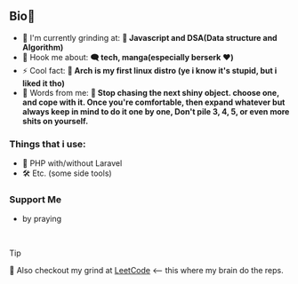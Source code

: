 **<h2 align="left">Bio📃</h2>**

- 🌱 I'm currently grinding at: **📖 Javascript and DSA(Data structure and Algorithm)**
- 💬 Hook me about: **🗨️ tech, manga(especially berserk ❤️)**
- ⚡ Cool fact: **🐧 Arch is my first linux distro (ye i know it's stupid, but i liked it tho)**
- 🚀 Words from me: **🐘 Stop chasing the next shiny object. choose one, and cope with it. Once you're comfortable, then expand whatever but always keep in mind to do it one by one, Don't pile 3, 4, 5, or even more shits on yourself.**

**<h3 align="left">Things that i use:</h3>**
- 🐘 PHP with/without Laravel
- 🛠️ Etc. (some side tools)

 **<h3 align="left">Support Me</h3>**
- by praying
<br>

> [!tip]
> 🧠 Also checkout my grind at [LeetCode](https://leetcode.com/u/Xxeet7/) <— this where my brain do the reps.
